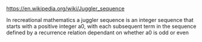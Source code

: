 https://en.wikipedia.org/wiki/Juggler_sequence

In recreational mathematics a juggler sequence is an integer sequence that starts with a positive integer a0, with each subsequent term in the sequence defined by a recurrence relation dependant on whether a0 is odd or even